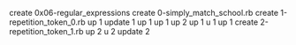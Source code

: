 create 0x06-regular_expressions
create 0-simply_match_school.rb
create 1-repetition_token_0.rb
up 1
update 1
up 1
up 1
up 2
up 1
u 1
up 1
create 2-repetition_token_1.rb
up 2
u 2
update 2
